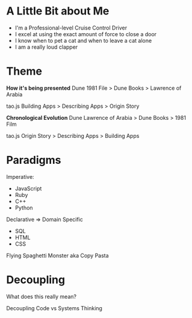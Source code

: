 # A Little Bit about Me

- I'm a Professional-level Cruise Control Driver
- I excel at using the exact amount of force to close a door
- I know when to pet a cat and when to leave a cat alone
- I am a really loud clapper

# Theme

**How it's being presented**
Dune
1981 File > Dune Books > Lawrence of Arabia

tao.js
Building Apps > Describing Apps > Origin Story

**Chronological Evolution**
Dune
Lawrence of Arabia > Dune Books > 1981 Film

tao.js
Origin Story > Describing Apps > Building Apps

# Paradigms

Imperative:

- JavaScript
- Ruby
- C++
- Python

Declarative => Domain Specific

- SQL
- HTML
- CSS

Flying Spaghetti Monster aka Copy Pasta

# Decoupling

What does this really mean?

Decoupling Code vs Systems Thinking
